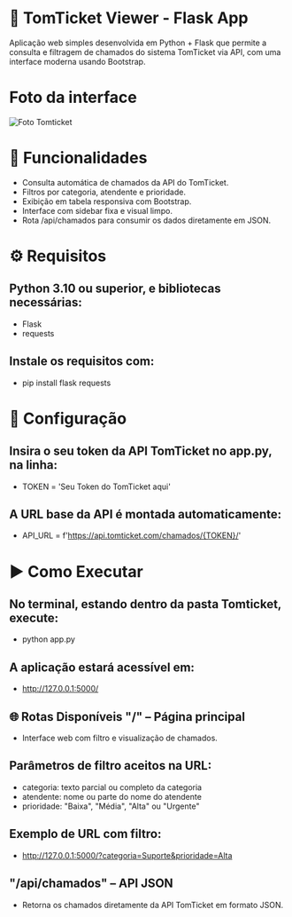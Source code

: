 # 🎫 TomTicket Viewer - Flask App
Aplicação web simples desenvolvida em Python + Flask que permite a consulta e filtragem de chamados do sistema TomTicket via API, com uma interface moderna usando Bootstrap.

# Foto da interface
![Foto Tomticket](https://github.com/user-attachments/assets/12863432-2db2-4208-909d-8412575ec7b5)


# 🚀 Funcionalidades

* Consulta automática de chamados da API do TomTicket.
* Filtros por categoria, atendente e prioridade.
* Exibição em tabela responsiva com Bootstrap.
* Interface com sidebar fixa e visual limpo.
* Rota /api/chamados para consumir os dados diretamente em JSON.

# ⚙️ Requisitos

## Python 3.10 ou superior, e bibliotecas necessárias:
* Flask
* requests

## Instale os requisitos com:
* pip install flask requests

# 🔧 Configuração

## Insira o seu token da API TomTicket no app.py, na linha:
* TOKEN = 'Seu Token do TomTicket aqui'

## A URL base da API é montada automaticamente:
* API_URL = f'https://api.tomticket.com/chamados/{TOKEN}/'

# ▶️ Como Executar

## No terminal, estando dentro da pasta Tomticket, execute:

* python app.py

## A aplicação estará acessível em:
* http://127.0.0.1:5000/

## 🌐 Rotas Disponíveis "/" – Página principal

* Interface web com filtro e visualização de chamados.
   
## Parâmetros de filtro aceitos na URL:

* categoria: texto parcial ou completo da categoria
* atendente: nome ou parte do nome do atendente
* prioridade: "Baixa", "Média", "Alta" ou "Urgente"

## Exemplo de URL com filtro:
* http://127.0.0.1:5000/?categoria=Suporte&prioridade=Alta

## "/api/chamados" – API JSON
* Retorna os chamados diretamente da API TomTicket em formato JSON.
